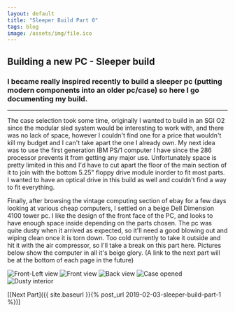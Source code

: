 ```yaml
---
layout: default
title: "Sleeper Build Part 0"
tags: blog
image: /assets/img/file.ico
---
```


## Building a new PC - Sleeper build
### I became really inspired recently to build a sleeper pc (putting modern components into an older pc/case) so here I go documenting my build.
***
The case selection took some time, originally I wanted to build in an SGI O2 since the modular sled system would be interesting to work with, and there was no lack of space, however I couldn't find one for a price that wouldn't kill my budget and I can't take apart the one I already own. My next idea was to use the first generation IBM PS/1 computer I have since the 286 processor prevents it from getting any major use. Unfortunately space is pretty limited in this and I'd have to cut apart the floor of the main section of it to join with the bottom 5.25" floppy drive module inorder to fit most parts. I wanted to have an optical drive in this build as well and couldn't find a way to fit everything.

Finally, after browsing the vintage computing section of ebay for a few days looking at various cheap computers, I settled on a beige Dell Dimension 4100 tower pc. I like the design of the front face of the PC, and looks to have enough space inside depending on the parts chosen. The pc was quite dusty when it arrived as expected, so it'll need a good blowing out and wiping clean once it is torn down. Too cold currently to take it outside and hit it with the air compressor, so I'll take a break on this part here. Pictures below show the computer in all it's beige glory. (A link to the next part will be at the bottom of each page in the future)

![Front-Left view](/images/sleeper-pc/0/front-left.png)
![Front view](/images/sleeper-pc/0/front.png)
![Back view](/images/sleeper-pc/0/back.png)
![Case opened](/images/sleeper-pc/0/open-case.png)
![Dusty interior](/images/sleeper-pc/0/dusty-inside.png)

[[Next Part]({{ site.baseurl }}{% post_url 2019-02-03-sleeper-build-part-1 %})]
